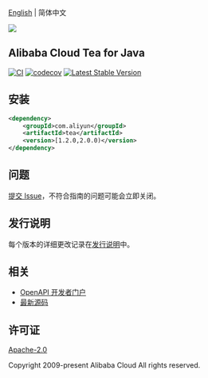 [English](./README.md) | 简体中文

![](https://aliyunsdk-pages.alicdn.com/icons/AlibabaCloud.svg)

## Alibaba Cloud Tea for Java

[![CI](https://github.com/aliyun/tea-java/actions/workflows/ci.yml/badge.svg)](https://github.com/aliyun/tea-java/actions/workflows/ci.yml)
[![codecov](https://codecov.io/gh/aliyun/tea-java/branch/master/graph/badge.svg)](https://codecov.io/gh/aliyun/tea-java)
[![Latest Stable Version](https://img.shields.io/maven-central/v/com.aliyun/tea.svg?label=Maven%20Central)](https://search.maven.org/search?q=g:%22com.aliyun%22%20AND%20a:%22tea%22)

## 安装

```xml
<dependency>
    <groupId>com.aliyun</groupId>
    <artifactId>tea</artifactId>
    <version>[1.2.0,2.0.0)</version>
</dependency>
```

## 问题
[提交 Issue](https://github.com/aliyun/tea-java/issues/new)，不符合指南的问题可能会立即关闭。

## 发行说明
每个版本的详细更改记录在[发行说明](./ChangeLog.txt)中。

## 相关
* [OpenAPI 开发者门户](https://next.api.aliyun.com/)
* [最新源码](https://github.com/aliyun/tea-java)

## 许可证
[Apache-2.0](http://www.apache.org/licenses/LICENSE-2.0)

Copyright 2009-present Alibaba Cloud All rights reserved.

